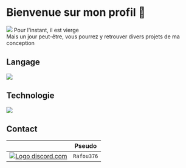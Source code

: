 <h1> Bienvenue sur mon profil 👋</h1>
<img src="https://visitcount.itsvg.in/api?id=Rafou771&label=‎Vues&color=5&icon=5&pretty=false"/>
Pour l'instant, il est vierge</br>
Mais un jour peut-être, vous pourrez y retrouver divers projets de ma conception

<h2>Langage</h2>

<img src= "https://skillicons.dev/icons?i=python,js,css,html,lua,java&theme=light">

<h2>Technologie</h2>

<img src= "https://skillicons.dev/icons?i=discordjs,npm,nodejs,git&theme=light">

<h2>Contact</h2>

|                                                                                                                                 |   Pseudo   |
:--------------------------------------------------------------------------------------------------------------------------------:|:----------:|
|<a href="https://discord.com/app" target="_blank"> <img src="https://skillicons.dev/icons?i=discord&theme=light" alt="Logo discord.com"> </a>| `Rafou376` |
